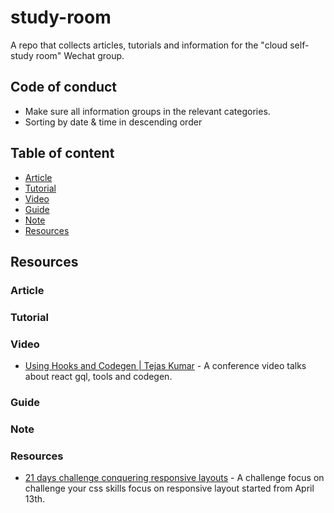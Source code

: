 # study-room

A repo that collects articles, tutorials and information for the "cloud self-study room" Wechat group.

## Code of conduct

- Make sure all information groups in the relevant categories.
- Sorting by date & time in descending order


## Table of content

- [Article](#Article)
- [Tutorial](#Tutorial)
- [Video](#Video)
- [Guide](#Guide)
- [Note](#Note)
- [Resources](#Resources)

## Resources

### Article

### Tutorial

### Video

 - [Using Hooks and Codegen | Tejas Kumar](https://www.youtube.com/watch?v=cdsnzfJUqm0&list=FLj2sktdED7Oi65qOezqzq6A&index=3&t=0s) - A conference video talks about react gql, tools and codegen.

### Guide

### Note

### Resources

 - [21 days challenge conquering responsive layouts](https://courses.kevinpowell.co/conquering-responsive-layouts) - A challenge focus on challenge your css skills focus on responsive layout started from April 13th.